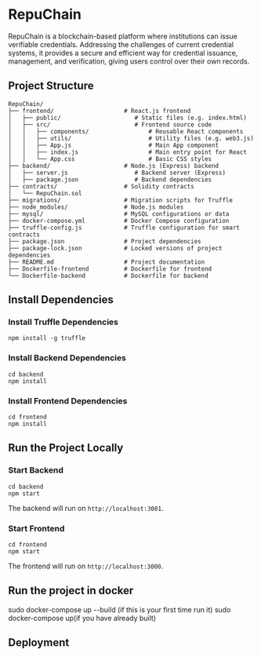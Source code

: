 # RepuChain
RepuChain is a blockchain-based platform where institutions can issue verifiable credentials. Addressing the challenges of current credential systems, it provides a secure and efficient way for credential issuance, management, and verification, giving users control over their own records.

## Project Structure
```
RepuChain/
├── frontend/                    # React.js frontend
│   ├── public/                     # Static files (e.g. index.html)
│   ├── src/                        # Frontend source code
│   │   ├── components/                 # Reusable React components
│   │   ├── utils/                      # Utility files (e.g. web3.js)
│   │   ├── App.js                      # Main App component
│   │   ├── index.js                    # Main entry point for React
│   │   └── App.css                     # Basic CSS styles
├── backend/                     # Node.js (Express) backend
│   ├── server.js                   # Backend server (Express)
│   ├── package.json                # Backend dependencies
├── contracts/                   # Solidity contracts
│   └── RepuChain.sol            
├── migrations/                  # Migration scripts for Truffle
├── node_modules/                # Node.js modules
├── mysql/                       # MySQL configurations or data
├── docker-compose.yml           # Docker Compose configuration
├── truffle-config.js            # Truffle configuration for smart contracts
├── package.json                 # Project dependencies
├── package-lock.json            # Locked versions of project dependencies
├── README.md                    # Project documentation
├── Dockerfile-frontend          # Dockerfile for frontend
└── Dockerfile-backend           # Dockerfile for backend
```

## Install Dependencies
### Install Truffle Dependencies
```
npm install -g truffle
```
### Install Backend Dependencies
```
cd backend
npm install
```
### Install Frontend Dependencies
```
cd frontend
npm install
```

## Run the Project Locally
### Start Backend
```
cd backend
npm start
```
The backend will run on `http://localhost:3001`.
### Start Frontend
```
cd frontend
npm start
```
The frontend will run on `http://localhost:3000`.

## Run the project in docker
sudo docker-compose up --build (if this is your first time run it)
sudo docker-compose up(if you have already built)

## Deployment
